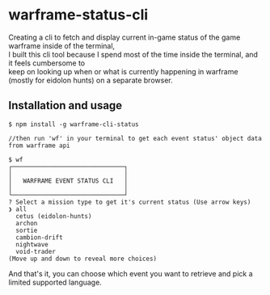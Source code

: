 # warframe-status-cli

Creating a cli to fetch and display current in-game status of the game warframe inside of the terminal, <br>
I built this cli tool because I spend most of the time inside the terminal, and it feels cumbersome to <br>
keep on looking up when or what is currently happening in warframe (mostly for eidolon hunts) on a separate browser.

## Installation and usage

```
$ npm install -g warframe-cli-status

//then run 'wf' in your terminal to get each event status' object data from warframe api

$ wf
┌───────────────────────────────┐
│                               │
│   WARFRAME EVENT STATUS CLI   │
│                               │
└───────────────────────────────┘
? Select a mission type to get it's current status (Use arrow keys)
❯ all
  cetus (eidolon-hunts)
  archon
  sortie
  cambion-drift
  nightwave
  void-trader
(Move up and down to reveal more choices)
```

And that's it, you can choose which event you want to retrieve and pick a limited supported language.
